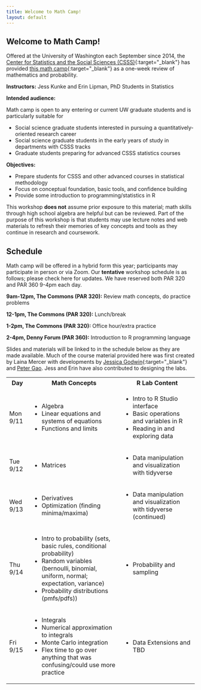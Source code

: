 ```yaml
---
title: Welcome to Math Camp!
layout: default
---
```


## Welcome to Math Camp!

Offered at the University of Washington each September since 2014, the [Center for Statistics and the Social Sciences (CSSS)](https://csss.uw.edu/){:target="_blank"} has provided [this math camp](https://csss.uw.edu/academics/math-camp){:target="_blank"} as a one-week review of mathematics and probability.

**Instructors:** Jess Kunke and Erin Lipman, PhD Students in Statistics

**Intended audience:**

Math camp is open to any entering or current UW graduate students and is particularly suitable for
* Social science graduate students interested in pursuing a quantitatively-oriented research career
* Social science graduate students in the early years of study in departments with CSSS tracks
* Graduate students preparing for advanced CSSS statistics courses

**Objectives:**

* Prepare students for CSSS and other advanced courses in statistical methodology
* Focus on conceptual foundation, basic tools, and confidence building
* Provide some introduction to programming/statistics in R

This workshop **does not** assume prior exposure to this material; math skills through high school algebra are helpful but can be reviewed. Part of the purpose of this workshop is that students may use lecture notes and web materials to refresh their memories of key concepts and tools as they continue in research and coursework.

## Schedule

Math camp will be offered in a hybrid form this year; participants may participate in person or via Zoom. Our **tentative** workshop schedule is as follows; please check here for updates. We have reserved both PAR 320 and PAR 360 9-4pm each day.

  **9am-12pm, The Commons (PAR 320):**  Review math concepts, do practice problems
  
  **12-1pm, The Commons (PAR 320):** Lunch/break
  
  **1-2pm, The Commons (PAR 320):** Office hour/extra practice
  
  **2-4pm, Denny Forum (PAR 360):** Introduction to R programming language
  
Slides and materials will be linked to in the schedule below as they are made available. Much of the course material provided here was first created by Laina Mercer with developments by [Jessica Godwin](https://jlgodwin.github.io/MathCamp){:target="_blank"} and [Peter Gao](https://peteragao.github.io/CSSS-Math-Camp-2021/). Jess and Erin have also contributed to designing the labs.

<!--- this looks fine in preview but not on the rendered website
| **Day** | **Math Concepts**  | **R Lab Content** |
| ------------- | ------------- | ------------- |
| Mon 9/11 | <ul><li> Algebra </li> <li>Linear equations and systems of equations </li> <li> Functions and limits </li></ul> | <ul><li> Intro to R Studio interface </li> <li> Basic operations and variables in R </li> <li> Reading in and exploring data </li> <li>[Lab notes](https://github.com/jpierkunke/CSSS-Math-Camp-2023/raw/main/Labs/Rlab1.html.zip)</li></ul> |
| Tues 9/12 | <ul><li> Matrices </li></ul>|  <ul><li> Data manipulation and visualization with tidyverse </li></ul> |
| Wed 9/13 | <ul><li> Derivatives </li> <li> Optimization (finding minima/maxima)  </li></ul> |  <ul><li> Data manipulation and visualization with tidyverse, continued </li></ul> |
| Thurs 9/14 | <ul><li> Intro to probability (sets, basic rules, conditional probability) </li> <li> Random variables (bernoulli, binomial, uniform, normal; expectation, variance) </li> <li> Probability distributions (pmfs/pdfs)) </li></ul> | <ul><li> Probability and sampling </li></ul> |
| Fri 9/15 | <ul><li> Integrals </li> <li> Numerical approximation to integrals </li> <li> Monte Carlo integration </li> <li> Flex time to go over anything that was confusing/could use more practice </li></ul> |  <ul><li> Data Extensions and TBD </li></ul> |
--->

<!---
### Monday, September 11

**Math Concepts**

- Algebra
- Linear equations and systems of equations
- Functions and limits

<!---[Day 1 slides](https://github.com/jpierkunke/CSSS-Math-Camp-2022/raw/main/Lecture/Lecture1.pdf) (click link to download)---/>

**R Lab**

- Intro to R Studio interface
- Basic operations and variables in R
- Reading in and exploring data

<!---[Day 1 lab guide](https://github.com/jpierkunke/CSSS-Math-Camp-2022/raw/main/Labs/Rlab1.html.zip) (click link to download zip)---/>

### Tuesday, September 12

**Math Concepts**

- Matrices

<!---[Day 2 slides](https://github.com/jpierkunke/CSSS-Math-Camp-2022/raw/main/Lecture/Lecture2_Matrices.pdf) (click link to download)---/>

**R Lab**

- Data manipulation and visualization with tidyverse

<!---[Day 2 lab guide](https://github.com/jpierkunke/CSSS-Math-Camp-2022/raw/main/Labs/RLab2-2022.html.zip) (click link to download zip)---/>
<!---[Day 2 lab R script](https://github.com/jpierkunke/CSSS-Math-Camp-2022/raw/main/Labs/RLab2-2022.R) (click link to download)---/>

### Wednesday, September 13

**Math Concepts**

- Derivatives
- Optimization (finding minima/maxima)

<!---[Day 3 slides](https://github.com/jpierkunke/CSSS-Math-Camp-2022/raw/main/Lecture/Lecture3_Part1_Derivatives.pdf) (click link to download)---/>

**R Lab**

- Data manipulation and visualization with tidyverse, continued

<!---[Day 3 lab materials](https://github.com/jpierkunke/CSSS-Math-Camp-2022/raw/main/Labs/RLab3_materials.zip) (click link to download zip)---/>

### Thursday, September 14

**Math Concepts**

- Intro to probability (sets, basic rules, conditional probability)
- Random variables (bernoulli, binomial, uniform, normal; expectation, variance)
- Probability distributions (pmfs/pdfs)

<!---[Day 4 slides](https://github.com/jpierkunke/CSSS-Math-Camp-2022/raw/main/Lecture/Lecture4_IntroToProbability.pdf) (click link to download)

[Paper on relative risk vs odds ratio](https://github.com/jpierkunke/CSSS-Math-Camp-2022/raw/main/Lecture/relative-risk-odds-ratio-paper.pdf) (click link to download)---/>

**R Lab**

- Probability and sampling

<!---
[Day 4 lab materials](https://github.com/jpierkunke/CSSS-Math-Camp-2022/raw/main/Labs/RLab4_materials.zip) (click link to download zip)

[Day 4 lab solutions](https://github.com/jpierkunke/CSSS-Math-Camp-2022/raw/main/Labs/RLab4_solutions.zip) (click link to download zip)
---/>

### Friday, September 15

**Math Concepts**

- Integrals
- Numerical approximation to integrals
- Monte Carlo integration
- Flex time to go over anything that was confusing/could use more practice

<!---
[Day 5 slides](https://github.com/jpierkunke/CSSS-Math-Camp-2022/raw/main/Lecture/Lecture5_Integrals.pdf) (click link to download)
---/>

**R Lab**

- Extensions and TBD

<!---
[Day 5 lab materials](https://github.com/jpierkunke/CSSS-Math-Camp-2022/raw/main/Labs/RLab5_materials.zip) (click link to download zip)
---/>

--->


<table>
  <tbody>
    <tr>
      <th>Day</th>
      <th>Math Concepts</th>
      <th>R Lab Content</th>
    </tr>
    <tr>
      <td>Mon 9/11</td>
      <td>
        <ul>
          <li>Algebra</li>
          <li>Linear equations and systems of equations</li>
          <li>Functions and limits</li>
        </ul>
      </td>
      <td>
        <ul>
          <li>Intro to R Studio interface</li>
          <li>Basic operations and variables in R</li>
          <li>Reading in and exploring data</li>
        </ul>
      </td>
    </tr>
    <tr>
      <td>Tue 9/12</td>
      <td>
        <ul>
          <li>Matrices</li>
        </ul>
      </td>
      <td>
        <ul>
          <li>Data manipulation and visualization with tidyverse</li>
        </ul>
      </td>
    </tr>
    <tr>
      <td>Wed 9/13</td>
      <td>
        <ul>
          <li>Derivatives </li>
          <li>Optimization (finding minima/maxima)</li>
        </ul>
      </td>
      <td>
        <ul>
          <li>Data manipulation and visualization with tidyverse (continued)</li>
        </ul>
      </td>
    </tr>
    <tr>
      <td>Thu 9/14</td>
      <td>
        <ul>
          <li>Intro to probability (sets, basic rules, conditional probability)</li>
          <li>Random variables (bernoulli, binomial, uniform, normal; expectation, variance)</li>
          <li>Probability distributions (pmfs/pdfs))</li>
        </ul>
      </td>
      <td>
        <ul>
          <li>Probability and sampling</li>
        </ul>
      </td>
    </tr>
    <tr>
      <td>Fri 9/15</td>
      <td>
        <ul>
          <li>Integrals</li>
          <li>Numerical approximation to integrals</li>
          <li>Monte Carlo integration</li>
          <li>Flex time to go over anything that was confusing/could use more practice</li>
        </ul>
      </td>
      <td>
        <ul>
          <li>Data Extensions and TBD</li>
        </ul>
      </td>
    </tr>
  </tbody>
</table>
